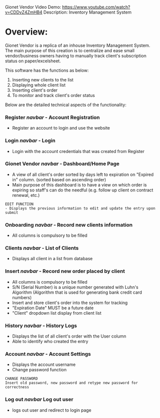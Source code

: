 Gionet Vendor
Video Demo: https://www.youtube.com/watch?v=CDDvZ4ZmHB4
Description: Inventory Management System

# Overview:
Gionet Vendor is a replica of an inhouse Inventory Management System.
The main purpose of this creation is to centralize and ease small vendor/business owners having to manually track client's subscription status on paper/excelsheet.

This software has the functions as below:
1. Inserting new clients to the list
2. Displaying whole client list
3. Inserting client's order
4. To monitor and track client's order status

Below are the detailed technical aspects of the functionality:

### Register _navbar_ - Account Registration
- Register an account to login and use the website

### Login _navbar_ - Login
- Login with the account credentials that was created from Register

### Gionet Vendor _navbar_ - Dashboard/Home Page
- A view of all client's order sorted by days left to expiration on "Expired in" column. (sorted based on ascending order)
- Main purpose of this dashboard is to have a view on which order is expiring so staff's can do the needful (e.g. follow up client on contract renewal, etc.)

```
EDIT FUNCTION
- Displays the previous information to edit and update the entry upon submit
```

### Onboarding _navbar_ - Record new clients information
- All columns is compulsory to be filled

### Clients _navbar_ - List of Clients
- Displays all client in a list from database

### Insert _navbar_ - Record new order placed by client
- All columns is compulsory to be filled
- S/N (Serial Number) is a unique number generated with Luhn's Algorithm (Algorithm that is used for generating bank credit card numbers)
- Insert and store client's order into the system for tracking
- "Expiration Date" MUST be a future date
- "Client" dropdown list display from client list

### History _navbar_ - History Logs
- Displays the list of all client's order with the User column
- Able to identify who created the entry

### Account _navbar_ - Account Settings
- Displays the account username
- Change password function

```
CHANGE PASSWORD
Insert old password, new password and retype new password for correctness
```

### Log out _navbar_ Log out user
- logs out user and redirect to login page 